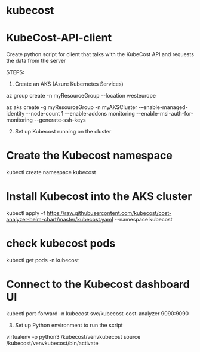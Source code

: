 # kubecost

# KubeCost-API-client
Create python script for client that talks with the KubeCost API and requests the data from the server


STEPS:

1. Create an AKS (Azure Kubernetes Services)

az group create -n myResourceGroup --location westeurope

az aks create -g myResourceGroup -n myAKSCluster --enable-managed-identity --node-count 1 --enable-addons monitoring --enable-msi-auth-for-monitoring  --generate-ssh-keys

2. Set up Kubecost running on the cluster

# Create the Kubecost namespace

kubectl create namespace kubecost

# Install Kubecost into the AKS cluster

kubectl apply -f https://raw.githubusercontent.com/kubecost/cost-analyzer-helm-chart/master/kubecost.yaml --namespace kubecost

# check kubecost pods 
kubectl get pods -n kubecost

# Connect to the Kubecost dashboard UI

kubectl port-forward -n kubecost svc/kubecost-cost-analyzer 9090:9090

3. Set up Python environment to run the script

virtualenv -p python3 /kubecost/venvkubecost
source /kubecost/venvkubecost/bin/activate
